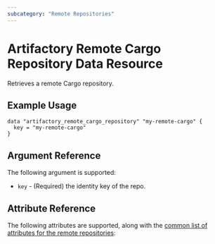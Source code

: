 ```yaml
---
subcategory: "Remote Repositories"
---
```

# Artifactory Remote Cargo Repository Data Resource

Retrieves a remote Cargo repository.

## Example Usage

```hcl
data "artifactory_remote_cargo_repository" "my-remote-cargo" {
  key = "my-remote-cargo"
}
```

## Argument Reference

The following argument is supported:

* `key` - (Required) the identity key of the repo.

## Attribute Reference

The following attributes are supported, along with the [common list of attributes for the remote repositories](remote.md):